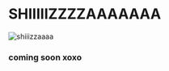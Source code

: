 # SHIIIIIZZZZAAAAAAA
![shiiizzaaaa](https://pbs.twimg.com/media/EH53wfuWwAIPS7D.jpg)
### coming soon xoxo
